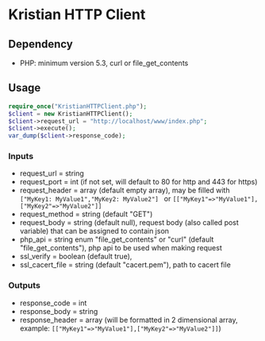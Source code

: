 # Kristian HTTP Client

## Dependency
- PHP: minimum version 5.3, curl or file_get_contents

## Usage
```php
require_once("KristianHTTPClient.php");
$client = new KristianHTTPClient();
$client->request_url = "http://localhost/www/index.php";
$client->execute();
var_dump($client->response_code);
```

### Inputs
- request_url = string
- request_port = int (if not set, will default to 80 for http and 443 for https)
- request_header = array (default empty array),
    may be filled with ```["MyKey1: MyValue1","MyKey2: MyValue2"] ``` or ```[["MyKey1"=>"MyValue1"],["MyKey2"=>"MyValue2"]]```
- request_method = string (default "GET")
- request_body = string (default null), request body (also called post variable) that can be assigned to contain json
- php_api = string enum "file_get_contents" or "curl" (default "file_get_contents"), php api to be used when making request
- ssl_verify = boolean (default true),
- ssl_cacert_file = string (default "cacert.pem"), path to cacert file

### Outputs
- response_code = int
- response_body = string
- response_header = array (will be formatted in 2 dimensional array, example: ```[["MyKey1"=>"MyValue1"],["MyKey2"=>"MyValue2"]]```)
